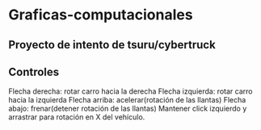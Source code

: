# Graficas-computacionales

## Proyecto de intento de tsuru/cybertruck


## Controles
Flecha derecha: rotar carro hacia la derecha
Flecha izquierda: rotar carro hacia la izquierda
Flecha arriba: acelerar(rotación de las llantas)
Flecha abajo: frenar(detener rotación de las llantas)
Mantener click izquierdo y arrastrar para rotación en X del vehículo.



